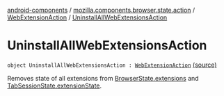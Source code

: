 [android-components](../../index.md) / [mozilla.components.browser.state.action](../index.md) / [WebExtensionAction](index.md) / [UninstallAllWebExtensionsAction](./-uninstall-all-web-extensions-action.md)

# UninstallAllWebExtensionsAction

`object UninstallAllWebExtensionsAction : `[`WebExtensionAction`](index.md) [(source)](https://github.com/mozilla-mobile/android-components/blob/master/components/browser/state/src/main/java/mozilla/components/browser/state/action/BrowserAction.kt#L369)

Removes state of all extensions from [BrowserState.extensions](../../mozilla.components.browser.state.state/-browser-state/extensions.md)
and [TabSessionState.extensionState](../../mozilla.components.browser.state.state/-tab-session-state/extension-state.md).

